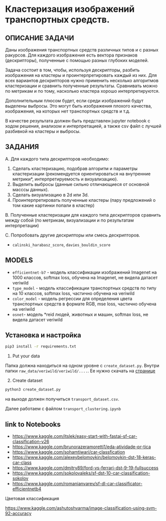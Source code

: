 # Кластеризация изображений транспортных средств.

## ОПИСАНИЕ ЗАДАЧИ

Даны изображения транспортных средств различных типов и с разных ракурсов.
Для каждого изображения есть вектора признаков (дескрипторы), полученные с помощью разных глубоких моделей.

Задача состоит в том, чтобы, используя дескрипторы, разбить изображения на кластеры и проинтерпретировать каждый из них.
Для всех вариантов дескрипторов нужно применить несколько алгоритмов кластеризации и сравнить полученные результаты.
Сравнивать можно по метрикам и по тому, насколько кластера хорошо интерпретируются.

Дополнительным плюсом будет, если среди изображений будут выделены выбросы.
Это могут быть изображения плохого качества, изображения, на которых нет транспортных средств и т.д.

В качестве результата должен быть представлен jupyter notebook с ходом решения, анализом и интерпретацией,
а также csv файл с лучшей разбивкой на кластеры и выбросы.

## ЗАДАНИЯ

A. Для каждого типа дескрипторов необходимо:
1. Сделать кластеризацию, подобрав алгоритм и параметры кластеризации
(рекомендуется ориентироваться на внутренние метрики*, интерпретируемость и визуализацию).
2. Выделить выбросы (данные сильно отличающиеся от основной масссы данных).
2. Сделать визуализацию в 2d или 3d.
3. Проинтерпретировать полученные кластеры (пару предложений о том какие картинки попали в кластер)

B. Полученные кластеризации для каждого типа дескрипторов сравнить между собой (по метрикам, визуализации и по результатам интерпретации)

С. Попробовать другие дескрипторы или смесь дескрипторов.

* `calinski_harabasz_score`, `davies_bouldin_score`

## MODELS

- `efficientnet-b7` - модель классификации изображений Imagenet на 1000 классов, softmax loss, обучена на Imagenet, не видела датасет veriwild
- `type_model` - модель классификации транспортных средств по типу на 10 классов, softmax loss,  частично обучена на veriwild
- `color_model` - модель регрессии для определения цвета транспортных средств в формате RGB, mse loss, частично обучена на veriwild
- `osnet`- модель *reid людей, животных и машин, softmax loss, не видела датасет veriwild

## Установка и настройка

```sh
pip3 install -r requirements.txt
```

1. Put your data

Папка должна находиться на одном уровне с `create_dataset.py`. Внутри папки `raw_data/veriwild/veriwild/....`. Ее нужно скачать на [странице](https://www.notion.so/Intellivision-fd429538b10b4151aece69d16901095c)

2. Create dataset

```py
python3 create_dataset.py
```

на выходе должен получиться `transport_dataset.csv`.

Далее работаем с файлом `transport_clustering.ipynb`


## link to Notebooks

- https://www.kaggle.com/itslek/easy-start-with-fastai-sf-car-classification-v26
- https://www.kaggle.com/brunorazeramoretti1/eda-atividade-pr-tica
- https://www.kaggle.com/sohamtiwari/car-classfication
- https://www.kaggle.com/alexeybelomoykin/belomoykin-dst-18-keras-car-class
- https://www.kaggle.com/dmitry89/ford-vs-ferrari-dst-9-19-fullsuccess
- https://www.kaggle.com/sokolovaleks/sf-dst-10-car-classification-sokolov
- https://www.kaggle.com/romanianvarev/sf-dl-car-classificator-efficientnetb4

Цветовая классификация

https://www.kaggle.com/ashutoshvarma/image-classification-using-svm-92-accuracy

